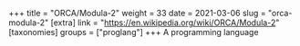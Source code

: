 +++
title = "ORCA/Modula-2"
weight = 33
date = 2021-03-06
slug = "orca-modula-2"
[extra]
link = "https://en.wikipedia.org/wiki/ORCA/Modula-2"
[taxonomies]
groups = ["proglang"]
+++
A programming language

